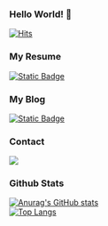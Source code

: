 ### Hello World! 👋

<!--
**minchoCoin/minchoCoin** is a ✨ _special_ ✨ repository because its `README.md` (this file) appears on your GitHub profile.

Here are some ideas to get you started:

- 🔭 I’m currently working on ...
- 🌱 I’m currently learning ...
- 👯 I’m looking to collaborate on ...
- 🤔 I’m looking for help with ...
- 💬 Ask me about ...
- 📫 How to reach me: ...
- 😄 Pronouns: ...
- ⚡ Fun fact: ...
-->
[![Hits](https://hits.seeyoufarm.com/api/count/incr/badge.svg?url=https%3A%2F%2Fgithub.com%2FminchoCoin&count_bg=%23159488&title_bg=%23555555&icon=&icon_color=%23E7E7E7&title=hits&edge_flat=false)](https://hits.seeyoufarm.com)

### My Resume
<a href="https://minchocoin.github.io/resume/">
<img alt="Static Badge" src="https://img.shields.io/badge/RESUME-gray?logo=readme&logoColor=white">
</a>

### My Blog
 <a href="https://minchocoin.github.io/">
        <img alt="Static Badge" src="https://img.shields.io/badge/BLOG-beige?logo=github&logoColor=black">
    </a>

### Contact
<a href="mailto:taehun5508@gmail.com">
        <img src="https://img.shields.io/badge/Gmail-EA4335?style=for-the-badge&logo=Gmail&logoColor=white"> 
    </a>
    
### Github Stats

[![Anurag's GitHub stats](https://github-readme-stats.vercel.app/api?username=minchoCoin&theme=tokyonight)](https://github.com/anuraghazra/github-readme-stats)
<br>
[![Top Langs](https://github-readme-stats.vercel.app/api/top-langs/?username=minchoCoin&theme=tokyonight)](https://github.com/anuraghazra/github-readme-stats)
